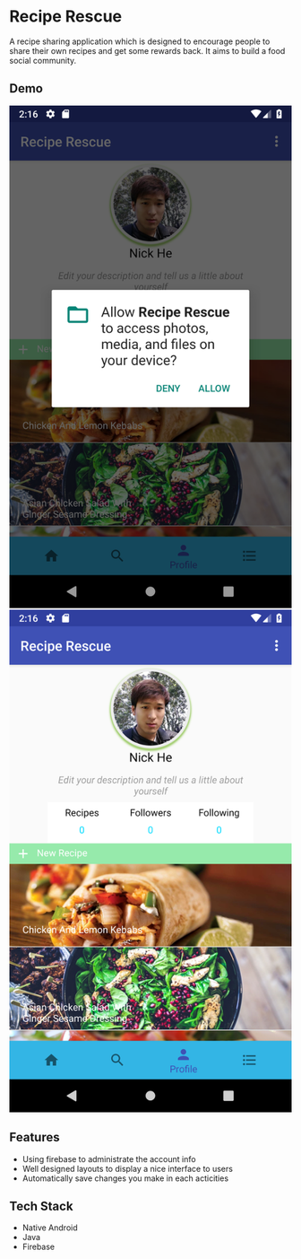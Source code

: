# Recipe Rescue
A recipe sharing application which is designed to encourage people to share their own recipes and get some rewards back. It aims to build a food social community.

## Demo
 <img src="images/image6.png" >
 <img src="images/image7.png" >

## Features

- Using firebase to administrate the account info
- Well designed layouts to display a nice interface to users
- Automatically save changes you make in each acticities

## Tech Stack

- Native Android 
- Java 
- Firebase
